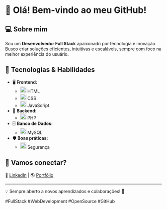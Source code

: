 # 👋 Olá! Bem-vindo ao meu GitHub!

## 💻 Sobre mim  
Sou um **Desenvolvedor Full Stack** apaixonado por tecnologia e inovação. Busco criar soluções eficientes, intuitivas e escaláveis, sempre com foco na melhor experiência do usuário.

## 🚀 Tecnologias & Habilidades  
- 🖥️ **Frontend:**  
  - <img src="https://img.icons8.com/color/48/000000/html-5.png" width="20"/> HTML  
  - <img src="https://img.icons8.com/color/48/000000/css3.png" width="20"/> CSS  
  - <img src="https://img.icons8.com/color/48/000000/javascript.png" width="20"/> JavaScript  
- 💾 **Backend:**  
  - <img src="https://img.icons8.com/ios-filled/50/000000/php.png" width="20"/> PHP  
- 🗄️ **Banco de Dados:**  
  - <img src="https://img.icons8.com/ios-filled/50/000000/mysql-logo.png" width="20"/> MySQL  
- 🛡️ **Boas práticas:**  
  - <img src="https://img.icons8.com/ios-filled/50/000000/lock.png" width="20"/> Segurança  

## 📌 Vamos conectar?  
🔗 [LinkedIn](https://www.linkedin.com/in/jefersonmoreiradev/) | 🌎 [Portfólio](https://site-jm-studio.vercel.app) 

---
💡 Sempre aberto a novos aprendizados e colaborações! 🚀  

#FullStack #WebDevelopment #OpenSource #GitHub  
